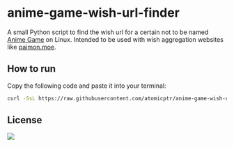 # anime-game-wish-url-finder

A small Python script to find the wish url for a certain not to be named [Anime Game](https://github.com/an-anime-team/)
on Linux. Intended to be used with wish aggregation websites like [paimon.moe](https://paimon.moe).

## How to run

Copy the following code and paste it into your terminal:

```bash
curl -SsL https://raw.githubusercontent.com/atomicptr/anime-game-wish-url-finder/master/main.py | python3
```

## License

[![](https://www.gnu.org/graphics/gplv3-127x51.png)](<https://tldrlegal.com/license/gnu-general-public-license-v3-(gpl-3)>)
